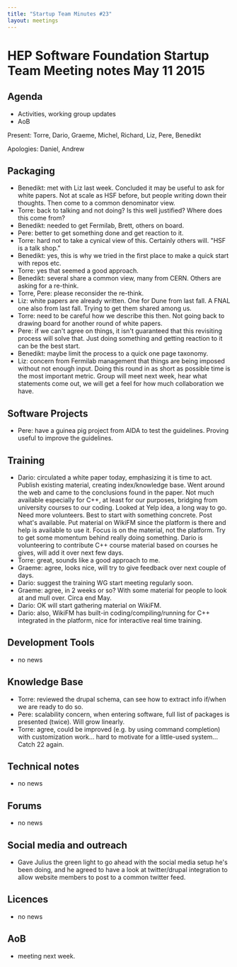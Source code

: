```yaml
---
title: "Startup Team Minutes #23"
layout: meetings
---
```


# HEP Software Foundation Startup Team Meeting notes May 11 2015

## Agenda

- Activities, working group updates
- AoB

Present: Torre, Dario, Graeme, Michel, Richard, Liz, Pere, Benedikt

Apologies:  Daniel, Andrew

## Packaging

- Benedikt: met with Liz last week. Concluded it may be useful to ask for white papers. Not at scale as HSF before, but people writing down their thoughts. Then come to a common denominator view.
- Torre: back to talking and not doing? Is this well justified? Where does this come from?
- Benedikt: needed to get Fermilab, Brett, others on board.
- Pere: better to get something done and get reaction to it.
- Torre: hard not to take a cynical view of this. Certainly others will. "HSF is a talk shop."
- Benedikt: yes, this is why we tried in the first place to make a quick start with repos etc.
- Torre: yes that seemed a good approach.
- Benedikt: several share a common view, many from CERN. Others are asking for a re-think.
- Torre, Pere: please reconsider the re-think.
- Liz: white papers are already written. One for Dune from last fall. A FNAL one also from last fall. Trying to get them shared among us.
- Torre: need to be careful how we describe this then. Not going back to drawing board for another round of white papers.
- Pere: if we can't agree on things, it isn't guaranteed that this revisiting process will solve that. Just doing something and getting reaction to it can be the best start.
- Benedikt: maybe limit the process to a quick one page taxonomy.
- Liz: concern from Fermilab management that things are being imposed without not enough input. Doing this round in as short as possible time is the most important metric. Group will meet next week, hear what statements come out, we will get a feel for how much collaboration we have.

## Software Projects

- Pere: have a guinea pig project from AIDA to test the guidelines. Proving useful to improve the guidelines.

## Training

- Dario: circulated a white paper today, emphasizing it is time to act. Publish existing material, creating index/knowledge base. Went around the web and came to the conclusions found in the paper. Not much available especially for C++, at least for our purposes, bridging from university courses to our coding. Looked at Yelp idea, a long way to go. Need more volunteers. Best to start with something concrete. Post what's available. Put material on WikiFM since the platform is there and help is available to use it. Focus is on the material, not the platform. Try to get some momentum behind really doing something. Dario is volunteering to contribute C++ course material based on courses he gives, will add it over next few days.
- Torre: great, sounds like a good approach to me.
- Graeme: agree, looks nice, will try to give feedback over next couple of days.
- Dario: suggest the training WG start meeting regularly soon.
- Graeme: agree, in 2 weeks or so? With some material for people to look at and mull over. Circa end May.
- Dario: OK will start gathering material on WikiFM.
- Dario: also, WikiFM has built-in coding/compiling/running for C++ integrated in the platform, nice for interactive real time training.

## Development Tools

- no news

## Knowledge Base

- Torre: reviewed the drupal schema, can see how to extract info if/when we are ready to do so.
- Pere: scalability concern, when entering software, full list of packages is presented (twice). Will grow linearly.
- Torre: agree, could be improved (e.g. by using command completion) with customization work... hard to motivate for a little-used system... Catch 22 again.

## Technical notes

- no news

## Forums

- no news

## Social media and outreach

- Gave Julius the green light to go ahead with the social media setup he's been doing, and he agreed to have a look at twitter/drupal integration to allow website members to post to a common twitter feed.

## Licences

- no news

## AoB

- meeting next week.
